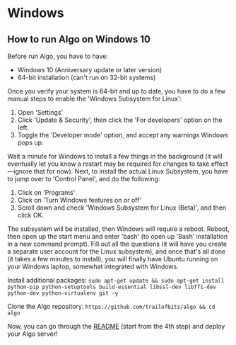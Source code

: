 # Windows

## How to run Algo on Windows 10

Before run Algo, you have to have:

* Windows 10 (Anniversary update or later version)
* 64-bit installation (can't run on 32-bit systems)

Once you verify your system is 64-bit and up to date, you have to do a few manual steps to enable the 'Windows Subsystem for Linux':
1. Open 'Settings'
2. Click 'Update & Security', then click the 'For developers' option on the left.
3. Toggle the 'Developer mode' option, and accept any warnings Windows pops up.

Wait a minute for Windows to install a few things in the background (it will eventually let you know a restart may be required for changes to take effect—ignore that for now). Next, to install the actual Linux Subsystem, you have to jump over to 'Control Panel', and do the following:

1. Click on 'Programs'
2. Click on 'Turn Windows features on or off'
3. Scroll down and check 'Windows Subsystem for Linux (Beta)', and then click OK.

The subsystem will be installed, then Windows will require a reboot. Reboot, then open up the start menu and enter 'bash' (to open up 'Bash' installation in a new command prompt). Fill out all the questions (it will have you create a separate user account for the Linux subsystem), and once that's all done (it takes a few minutes to install), you will finally have Ubuntu running on your Windows laptop, somewhat integrated with Windows.

Install additional packages:
`sudo apt-get update && sudo apt-get install python-pip python-setuptools build-essential libssl-dev libffi-dev python-dev python-virtualenv git -y`

Clone the Algo repository:
`https://github.com/trailofbits/algo && cd algo`

Now, you can go through the [README](https://github.com/trailofbits/algo#deploy-the-algo-server) (start from the 4th step) and deploy your Algo server!
